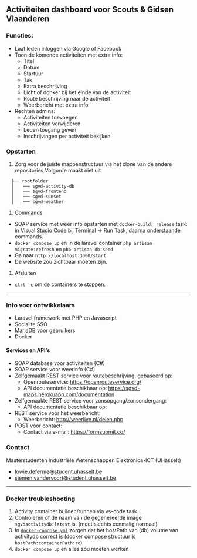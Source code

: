 ## Activiteiten dashboard voor Scouts & Gidsen Vlaanderen

### Functies:
- Laat leden inloggen via Google of Facebook
- Toon de komende activiteiten met extra info:
    * Titel 
    * Datum
    * Startuur
    * Tak
    * Extra beschrijving
    * Licht of donker bij het einde van de activiteit
    * Route beschrijving naar de activiteit
    * Weerbericht met extra info
- Rechten admins:
    * Activiteiten toevoegen
    * Activiteiten verwijderen
    * Leden toegang geven
    * Inschrijvingen per activiteit bekijken

### Opstarten
1. Zorg voor de juiste mappenstructuur via het clone van de andere repositories
Volgorde maakt niet uit
```
  ├── rootfolder  
  │   ├── sgvd-activity-db  
  │   ├── sgvd-frontend  
  │   ├── sgvd-sunset  
  │   ├── sgvd-weather  
```

1. Commands
- SOAP service met weer info opstarten met `docker-build: release` task: in Visual Studio Code bij Terminal -> Run Task,  daarna onderstaande commands.
- `docker compose up` en in de laravel container `php artisan migrate:refresh` en `php artisan db:seed`
- Ga naar `http://localhost:3000/start`
- De website zou zichtbaar moeten zijn.

1. Afsluiten
- `ctrl -c` om de containers te stoppen.
___

### Info voor ontwikkelaars
- Laravel framework met PHP en Javascript
- Socialite SSO
- MariaDB voor gebruikers
- Docker

#### Services en API's
- SOAP database voor activiteiten (C#)
- SOAP service voor weerinfo (C#)
- Zelfgemaakt REST service voor routebeschrijving, gebaseerd op:
    * Openrouteservice: https://openrouteservice.org/
    * API documentatie beschikbaar op: https://sgvd-maps.herokuapp.com/documentation
- Zelfgemaakte REST service voor zonsopgang/zonsondergang:
    * API documentatie beschikbaar op: 
- REST service voor het weerbericht:
    * Weerbericht: http://weerlive.nl/delen.php
- POST voor contact:
    * Contact via e-mail: https://formsubmit.co/

### Contact
Masterstudenten Industriële Wetenschappen Elektronica-ICT (UHasselt)
- lowie.deferme@student.uhasselt.be
- siemen.vandervoort@student.uhasselt.be
___

### Docker troubleshooting

1. Activity container builden/runnen via vs-code task. 
1. Controleren of de naam van de gegenereerde image `sgvdactivitydb:latest` is. (moet slechts eenmalig normaal) 
1. In [`docker-compose.yml`](docker-compose.yml) zorgen dat het hostPath van (db) volume van activitydb correct is (docker compose structuur is `hostPath:containerPath:ro`)
1. `docker compose up` en alles zou moeten werken